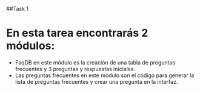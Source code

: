 ##Task 1

# En esta tarea encontrarás 2 módulos: 
- FaqDB en este módulo es la creación de una tabla de preguntas frecuentes y 3 preguntas y respuestas iniciales. 
- Las preguntas frecuentes en este módulo son el código para generar la lista de preguntas frecuentes y crear una pregunta en la interfaz. 
